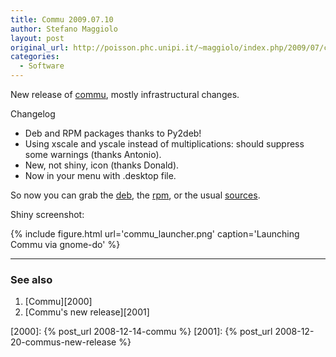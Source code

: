 ```yaml
---
title: Commu 2009.07.10
author: Stefano Maggiolo
layout: post
original_url: http://poisson.phc.unipi.it/~maggiolo/index.php/2009/07/commu2009071/
categories:
  - Software
---
```

New release of [commu][1], mostly infrastructural changes.

 [1]: http://poisson.phc.dm.unipi.it/~maggiolo/Software/commu/

<!--more-->

Changelog
* Deb and RPM packages thanks to Py2deb!
* Using xscale and yscale instead of multiplications: should suppress some warnings (thanks Antonio).
* New, not shiny, icon (thanks Donald).
* Now in your menu with .desktop file.

So now you can grab the [deb][2], the [rpm][3], or the usual [sources][4].

 [2]: /files/commu_2009.07.10_all.deb
 [3]: /files/commu-2009.07.10-2.noarch.rpm
 [4]: /files/commu_2009.07.10.tar.gz

Shiny screenshot:

{% include figure.html url='commu_launcher.png' caption='Launching Commu via gnome-do' %}

<!-- DO NOT EDIT BELOW THIS LINE -->
* * *

### See also

1. [Commu][2000]
1. [Commu's new release][2001]

 [2000]: {% post_url 2008-12-14-commu %}
 [2001]: {% post_url 2008-12-20-commus-new-release %}
